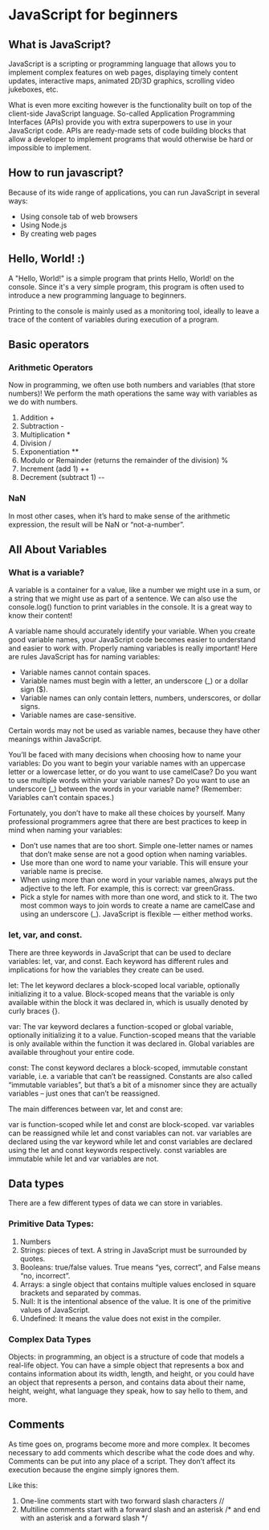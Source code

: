 # JavaScript for beginners

## What is JavaScript?

JavaScript is a scripting or programming language that allows you to implement complex features on web pages, displaying timely content updates, interactive maps, animated 2D/3D graphics, scrolling video jukeboxes, etc.

What is even more exciting however is the functionality built on top of the client-side JavaScript language. So-called Application Programming Interfaces (APIs) provide you with extra superpowers to use in your JavaScript code. APIs are ready-made sets of code building blocks that allow a developer to implement programs that would otherwise be hard or impossible to implement. 

## How to run javascript?

Because of its wide range of applications, you can run JavaScript in several ways:

- Using console tab of web browsers
- Using Node.js
- By creating web pages


## Hello, World! :)


A "Hello, World!" is a simple program that prints Hello, World! on the console. Since it's a very simple program, this program is often used to introduce a new programming language to beginners.

Printing to the console is mainly used as a monitoring tool, ideally to leave a trace of the content of variables during execution of a program.

## Basic operators

### Arithmetic Operators

Now in programming, we often use both numbers and variables (that store numbers)! We perform the math operations the same way with variables as we do with numbers.

1. Addition +
2. Subtraction -
3. Multiplication *
4.	Division /
5. Exponentiation **
6. Modulo or Remainder (returns the remainder of the division) %
7. Increment (add 1) ++
8.	Decrement (subtract 1) --

### NaN

In most other cases, when it’s hard to make sense of the arithmetic expression, the result will be NaN or “not-a-number”.


## All About Variables 

### What is a variable?

A variable is a container for a value, like a number we might use in a sum, or a string that we might use as part of a sentence.
We can also use the console.log() function to print variables in the console. It is a great way to know their content!

A variable name should accurately identify your variable. When you create good variable names, your JavaScript code becomes easier to understand and easier to work with. Properly naming variables is really important! Here are rules JavaScript has for naming variables:

- Variable names cannot contain spaces.
- Variable names must begin with a letter, an underscore (_) or a dollar sign ($).
- Variable names can only contain letters, numbers, underscores, or dollar signs.
- Variable names are case-sensitive.

Certain words may not be used as variable names, because they have other meanings within JavaScript. 

You’ll be faced with many decisions when choosing how to name your variables: 
Do you want to begin your variable names with an uppercase letter or a lowercase letter, or do you want to use camelCase? Do you want to use multiple words within your variable names? Do you want to use an underscore (_) between the words in your variable name? (Remember: Variables can’t contain spaces.)

Fortunately, you don’t have to make all these choices by yourself. Many professional programmers agree that there are best practices to keep in mind when naming your variables:

- Don’t use names that are too short. Simple one-letter names or names that don’t make sense are not a good option when naming variables.
- Use more than one word to name your variable. This will ensure your variable name is precise.
- When using more than one word in your variable names, always put the adjective to the left. For example, this is correct: var greenGrass.
- Pick a style for names with more than one word, and stick to it. The two most common ways to join words to create a name are camelCase and using an underscore (_). JavaScript is flexible — either method works.

### let, var, and const.

There are three keywords in JavaScript that can be used to declare variables: let, var, and const. Each keyword has different rules and implications for how the variables they create can be used.

let: The let keyword declares a block-scoped local variable, optionally initializing it to a value.
Block-scoped means that the variable is only available within the block it was declared in, which is usually denoted by curly braces {}.

var: The var keyword declares a function-scoped or global variable, optionally initializing it to a value.
Function-scoped means that the variable is only available within the function it was declared in. Global variables are available throughout your entire code.

const: The const keyword declares a block-scoped, immutable constant variable, i.e. a variable that can’t be reassigned.
Constants are also called “immutable variables”, but that’s a bit of a misnomer since they are actually variables – just ones that can’t be reassigned.

The main differences between var, let and const are:

var is function-scoped while let and const are block-scoped.
var variables can be reassigned while let and const variables can not.
var variables are declared using the var keyword while let and const variables are declared using the let and const keywords respectively.
const variables are immutable while let and var variables are not.

## Data types

There are a few different types of data we can store in variables. 

### Primitive Data Types:

1. Numbers
2. Strings: pieces of text. A string in JavaScript must be surrounded by quotes.
3. Booleans: true/false values. True means “yes, correct”, and False means “no, incorrect”.
4. Arrays: a single object that contains multiple values enclosed in square brackets and separated by commas.
5. Null: It is the intentional absence of the value. It is one of the primitive values of JavaScript.
6. Undefined: It means the value does not exist in the compiler.

### Complex Data Types

Objects: in programming, an object is a structure of code that models a real-life object. You can have a simple object that represents a box and contains information about its width, length, and height, or you could have an object that represents a person, and contains data about their name, height, weight, what language they speak, how to say hello to them, and more.


## Comments

As time goes on, programs become more and more complex. It becomes necessary to add comments which describe what the code does and why.
Comments can be put into any place of a script. They don’t affect its execution because the engine simply ignores them.

Like this: 

1. One-line comments start with two forward slash characters //
2. Multiline comments start with a forward slash and an asterisk /* and end with an asterisk and a forward slash */


